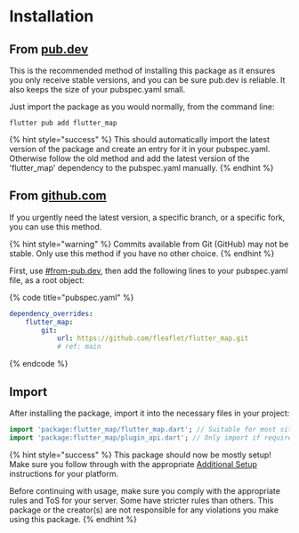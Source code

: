 # Installation

## From [pub.dev](https://pub.dev/packages/flutter\_map)

This is the recommended method of installing this package as it ensures you only receive stable versions, and you can be sure pub.dev is reliable. It also keeps the size of your pubspec.yaml small.

Just import the package as you would normally, from the command line:

```shell
flutter pub add flutter_map
```

{% hint style="success" %}
This should automatically import the latest version of the package and create an entry for it in your pubspec.yaml. Otherwise follow the old method and add the latest version of the 'flutter\_map' dependency to the pubspec.yaml manually.
{% endhint %}

## From [github.com](https://github.com/fleaflet/flutter\_map)

If you urgently need the latest version, a specific branch, or a specific fork, you can use this method.

{% hint style="warning" %}
Commits available from Git (GitHub) may not be stable. Only use this method if you have no other choice.
{% endhint %}

First, use [#from-pub.dev](installation.md#from-pub.dev "mention"), then add the following lines to your pubspec.yaml file, as a root object:

{% code title="pubspec.yaml" %}
```yaml
dependency_overrides:
    flutter_map:
        git:
            url: https://github.com/fleaflet/flutter_map.git
            # ref: main 
```
{% endcode %}

## Import

After installing the package, import it into the necessary files in your project:

```dart
import 'package:flutter_map/flutter_map.dart'; // Suitable for most situations
import 'package:flutter_map/plugin_api.dart'; // Only import if required functionality is not exposed by default
```

{% hint style="success" %}
This package should now be mostly setup! Make sure you follow through with the appropriate [Additional Setup](broken-reference) instructions for your platform.

Before continuing with usage, make sure you comply with the appropriate rules and ToS for your server. Some have stricter rules than others. This package or the creator(s) are not responsible for any violations you make using this package.
{% endhint %}
